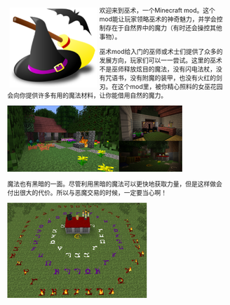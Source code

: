 <div style="width:500px;">
  <img src="/images/witch-hat-broom-bat-md.png" align="left" width="200" hspace="5" vspace="5" />
  <p>欢迎来到巫术，一个Minecraft mod。这个mod能让玩家领略巫术的神奇魅力，并学会控制存在于自然界中的魔力（有时还会操控其他事物）。</p>
  <p>巫术mod给入门的巫师或术士们提供了众多的发展方向，玩家们可以一一尝试。这里的巫术不是巫师释放炫目的魔法，没有闪电法杖，没有咒语书，没有附魔的装甲，也没有火红的剑刃。在这个mod里，被你精心照料的女巫花园会向你提供许多有用的魔法材料，让你能借用自然的魔力。</p>
  <img src="/images/_cover2.png" />
  <p>魔法也有黑暗的一面。尽管利用黑暗的魔法可以更快地获取力量，但是这样做会付出很大的代价。所以与恶魔交易的时候，一定要当心啊！</p>
  <img src="/images/circle2.png" />
 </div>
